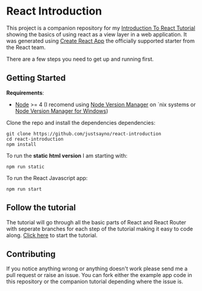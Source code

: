 # React Introduction

This project is a companion repository for my [Introduction To React Tutorial](https://github.com/justsayno/react-introduction-tutorial) showing the basics of using 
react as a view layer in a web application. It was generated using [Create React App](https://github.com/facebookincubator/create-react-app) the officially supported starter
from the React team.

There are a few steps you need to get up and running first.

## Getting Started

**Requirements**:

- [Node](https://nodejs.org/en/) >= 4 (I recomend using [Node Version Manager](https://github.com/creationix/nvm) on `nix systems or [Node Version Manager for Windows](https://github.com/coreybutler/nvm-windows))

Clone the repo and install the dependencies dependencies:

```
git clone https://github.com/justsayno/react-introduction
cd react-introduction
npm install
```

To run the **static html version** I am starting with:

```
npm run static
```

To run the React Javascript app:

```
npm run start
```

## Follow the tutorial

The tutorial will go through all the basic parts of React and React Router with seperate branches for each step of the tutorial making it easy to code along.
[Click here](https://github.com/justsayno/react-introduction-tutorial) to start the tutorial.

## Contributing

If you notice anything wrong or anything doesn't work please send me a pull request or raise an issue. You can fork either the example app code in this repository
or the companion tutorial depending where the issue is.
